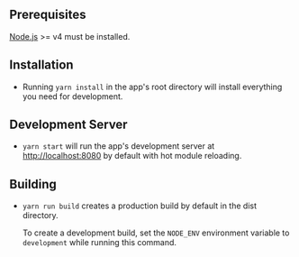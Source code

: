 ## Prerequisites

[Node.js](http://nodejs.org/) >= v4 must be installed.

## Installation

- Running `yarn install` in the app's root directory will install everything you need for development.

## Development Server

- `yarn start` will run the app's development server at [http://localhost:8080](http://localhost:3000) by default with hot module reloading.

## Building

- `yarn run build` creates a production build by default in the dist directory.

   To create a development build, set the `NODE_ENV` environment variable to `development` while running this command.
